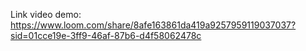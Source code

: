 Link video demo:
https://www.loom.com/share/8afe163861da419a9257959119037037?sid=01cce19e-3ff9-46af-87b6-d4f58062478c